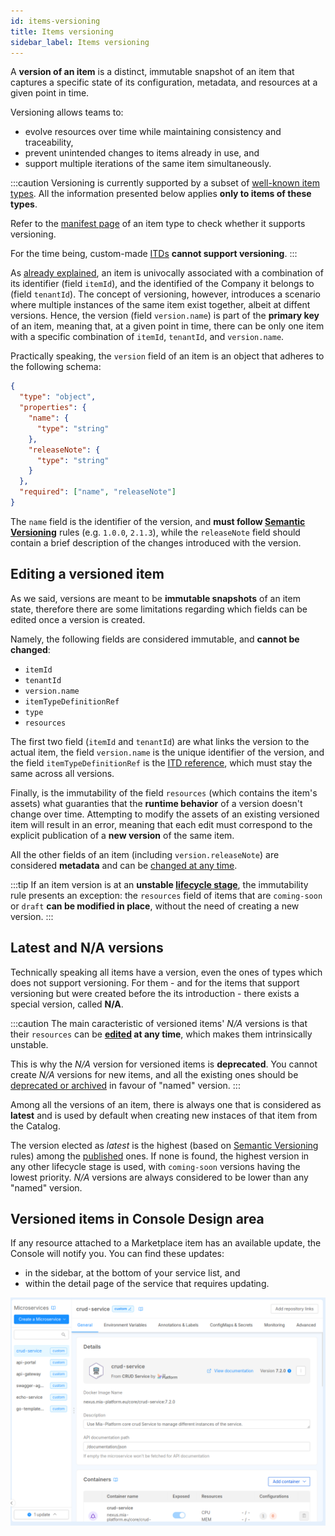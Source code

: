 ```yaml
---
id: items-versioning
title: Items versioning
sidebar_label: Items versioning
---
```


A **version of an item** is a distinct, immutable snapshot of an item that captures a specific state of its configuration, metadata, and resources at a given point in time.

Versioning allows teams to:

- evolve resources over time while maintaining consistency and traceability,
- prevent unintended changes to items already in use, and
- support multiple iterations of the same item simultaneously.

:::caution
Versioning is currently supported by a subset of [well-known item types](./10_items-types.md#well-known-itds). All the information presented below applies **only to items of these types**.

Refer to the [manifest page](../manifests/item/overview.md) of an item type to check whether it supports versioning.

For the time being, custom-made [ITDs](./10_items-types.md) **cannot support versioning**.
:::

As [already explained][items-data-structure], an item is univocally associated with a combination of its identifier (field `itemId`), and the identified of the Company it belongs to (field `tenantId`). The concept of versioning, however, introduces a scenario where multiple instances of the same item exist together, albeit at diffent versions. Hence, the version (field `version.name`) is part of the **primary key** of an item, meaning that, at a given point in time, there can be only one item with a specific combination of `itemId`, `tenantId`, and `version.name`.

Practically speaking, the `version` field of an item is an object that adheres to the following schema:

```json
{
  "type": "object",
  "properties": {
    "name": {
      "type": "string"
    },
    "releaseNote": {
      "type": "string"
    }
  },
  "required": ["name", "releaseNote"]
}
```

The `name` field is the identifier of the version, and **must follow [Semantic Versioning](https://semver.org/)** rules (e.g. `1.0.0`, `2.1.3`), while the `releaseNote` field should contain a brief description of the changes introduced with the version.

## Editing a versioned item

As we said, versions are meant to be **immutable snapshots** of an item state, therefore there are some limitations regarding which fields can be edited once a version is created.

Namely, the following fields are considered immutable, and **cannot be changed**:

- `itemId`
- `tenantId`
- `version.name`
- `itemTypeDefinitionRef`
- `type`
- `resources`

The first two field (`itemId` and `tenantId`) are what links the version to the actual item, the field `version.name` is the unique identifier of the version, and the field `itemTypeDefinitionRef` is the [ITD reference][items-type], which must stay the same across all versions. 

Finally, is the immutability of the field `resources` (which contains the item's assets) what guaranties that the **runtime behavior** of a version doesn't change over time. Attempting to modify the assets of an existing versioned item will result in an error, meaning that each edit must correspond to the explicit publication of a **new version** of the same item.

All the other fields of an item (including `version.releaseNote`) are considered **metadata** and can be [changed at any time][items-management].

:::tip
If an item version is at an **unstable [lifecycle stage][items-lifecycle]**, the immutability rule presents an exception: the `resources` field of items that are `coming-soon` or `draft` **can be modified in place**, without the need of creating a new version.
:::

## Latest and N/A versions

Technically speaking all items have a version, even the ones of types which does not support versioning. For them - and for the items that support versioning but were created before the its introduction - there exists a special version, called **N/A**.

:::caution
The main caracteristic of versioned items' *N/A* versions is that their `resources` can be **[edited](#editing-a-versioned-item) at any time**, which makes them intrinsically unstable.

This is why the *N/A* version for versioned items is **deprecated**. You cannot create *N/A* versions for new items, and all the existing ones should be [deprecated or archived][items-lifecycle] in favour of "named" version.
:::

Among all the versions of an item, there is always one that is considered as **latest** and is used by default when creating new instaces of that item from the Catalog.

The version elected as *latest* is the highest (based on [Semantic Versioning](https://semver.org/) rules) among the [published][items-lifecycle] ones. If none is found, the highest version in any other lifecycle stage is used, with `coming-soon` versions having the lowest priority. *N/A* versions are always considered to be lower than any "named" version.

## Versioned items in Console Design area

If any resource attached to a Marketplace item has an available update, the Console will notify you. You can find these updates:

- in the sidebar, at the bottom of your service list, and
- within the detail page of the service that requires updating.

 ![Design page with notifications of new Marketplace versions](./img/versions_notifications.png)

[items-data-structure]: ./05_items-data-structure.md
[items-type]: ./10_items-types.md
[items-lifecycle]: ./30_items-lifecycle.md
[items-management]: ../management/overview.md
